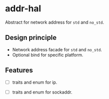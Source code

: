 # addr-hal
Abstract for network address for `std` and `no_std`.

## Design principle

- Network address facade for `std` and `no_std`.
- Optional bind for specific platform.

## Features

- [ ] traits and enum for ip.
- [ ] traits and enum for sockaddr.


